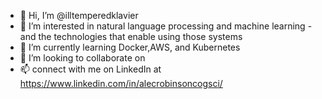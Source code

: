 - 👋 Hi, I’m @illtemperedklavier
- 👀 I’m interested in natural language processing and machine learning - and the technologies that enable using those systems
- 🌱 I’m currently learning Docker,AWS, and Kubernetes
- 💞️ I’m looking to collaborate on 
- 📫 connect with me on LinkedIn at https://www.linkedin.com/in/alecrobinsoncogsci/

<!---
illtemperedklavier/illtemperedklavier is a ✨ special ✨ repository because its `README.md` (this file) appears on your GitHub profile.
You can click the Preview link to take a look at your changes.
--->
